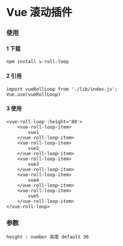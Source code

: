 # Vue 滚动插件

### 使用

#### 1 下载
````` 
npm install v-roll-loop
`````
#### 2 引用
`````
import vueRollLoop from './lib/index.js';
Vue.use(vueRollLoop)
`````
#### 3 使用

`````
<vue-roll-loop :height='80'>
    <vue-roll-loop-item>
        vue1
    </vue-roll-loop-item>
    <vue-roll-loop-item>
        vue2
    </vue-roll-loop-item>
    <vue-roll-loop-item>
        vue3
    </vue-roll-loop-item>
    <vue-roll-loop-item>
        vue4
    </vue-roll-loop-item>
    <vue-roll-loop-item>
        vue5
    </vue-roll-loop-item>
</vue-roll-loop>
`````
### 参数
``````
height : number 高度 default 30
``````